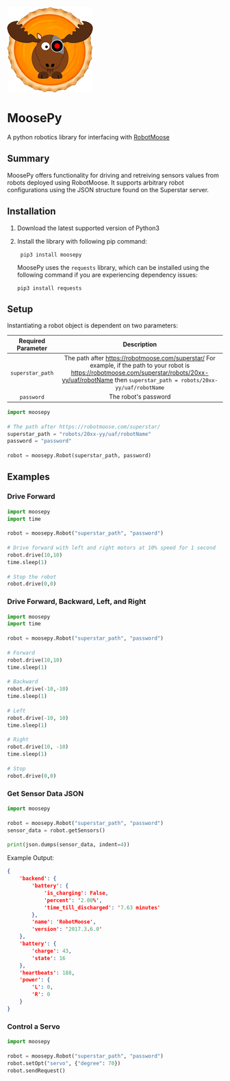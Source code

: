 ![logo](docs/moosepy.png)
# MoosePy
A python robotics library for interfacing with [RobotMoose](https://github.com/robotmoose/robotmoose) 

## Summary
MoosePy offers functionality for driving and retreiving sensors values from robots deployed using RobotMoose. It supports arbitrary robot configurations using the JSON structure found on the Superstar server.

## Installation
1. Download the latest supported version of Python3

2. Install the library with following pip command:
   ``` shell
    pip3 install moosepy
   ```

   MoosePy uses the `requests` library, which can be installed using the following command if you are experiencing dependency issues:
   ``` shell
   pip3 install requests
   ```

## Setup

Instantiating a robot object is dependent on two parameters:

| Required Parameter |      Description     |
|:------------------:|:--------------------:|
|  `superstar_path`  |The path after https://robotmoose.com/superstar/ For example, if the path to your robot is https://robotmoose.com/superstar/robots/20xx-yy/uaf/robotName then `superstar_path = robots/20xx-yy/uaf/robotName`|
|      `password`    | The robot's password |

``` python
import moosepy

# The path after https://robotmoose.com/superstar/
superstar_path = "robots/20xx-yy/uaf/robotName"
password = "password"

robot = moosepy.Robot(superstar_path, password) 
```

## Examples

### Drive Forward
``` python
import moosepy
import time

robot = moosepy.Robot("superstar_path", "password")

# Drive forward with left and right motors at 10% speed for 1 second
robot.drive(10,10)
time.sleep(1)

# Stop the robot
robot.drive(0,0)
```

### Drive Forward, Backward, Left, and Right
``` python
import moosepy
import time

robot = moosepy.Robot("superstar_path", "password")

# Forward
robot.drive(10,10)
time.sleep(1)

# Backward
robot.drive(-10,-10)
time.sleep(1)

# Left
robot.drive(-10, 10)
time.sleep(1)

# Right
robot.drive(10, -10)
time.sleep(1)

# Stop
robot.drive(0,0)
```

### Get Sensor Data JSON
``` python
import moosepy

robot = moosepy.Robot("superstar_path", "password")
sensor_data = robot.getSensors()

print(json.dumps(sensor_data, indent=4))
```

Example Output:
``` json
{
    'backend': {
        'battery': {
            'is_charging': False,
            'percent': '2.00%',
            'time_till_discharged': '7.63 minutes'
        },
        'name': 'RobotMoose',
        'version': '2017.3.6.0'
    },
    'battery': {
        'charge': 43,
        'state': 16
    },
    'heartbeats': 188,
    'power': {
        'L': 0,
        'R': 0
    }
}
```

### Control a Servo
``` python
import moosepy

robot = moosepy.Robot("superstar_path", "password")
robot.setOpt("servo", {"degree": 70})
robot.sendRequest()
```
